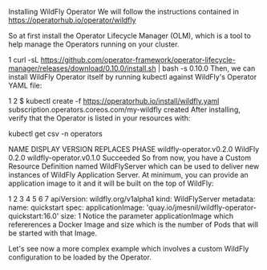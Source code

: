 Installing WildFly Operator
We will follow the instructions contained in https://operatorhub.io/operator/wildfly

So at first install the Operator Lifecycle Manager (OLM), which is a tool to help manage the Operators running on your cluster.

1
curl -sL https://github.com/operator-framework/operator-lifecycle-manager/releases/download/0.10.0/install.sh | bash -s 0.10.0
Then, we can install WildFly Operator itself by running kubectl against WildFly's Operator YAML file:

1
2
$ kubectl create -f https://operatorhub.io/install/wildfly.yaml
subscription.operators.coreos.com/my-wildfly created
After installing, verify that the Operator is listed in your resources with:

kubectl get csv -n operators
 
NAME                      DISPLAY   VERSION   REPLACES                  PHASE
wildfly-operator.v0.2.0   WildFly   0.2.0     wildfly-operator.v0.1.0   Succeeded
So from now, you have a Custom Resource Definition named WildFlyServer which can be used to deliver new instances of WildFly Application Server. At minimum, you can provide an application image to it and it will be built on the top of WildFly:

1
2
3
4
5
6
7
apiVersion: wildfly.org/v1alpha1
kind: WildFlyServer
metadata:
  name: quickstart
spec:
  applicationImage: 'quay.io/jmesnil/wildfly-operator-quickstart:16.0'
  size: 1
Notice the parameter applicationImage which refererences a Docker Image and size which is the number of Pods that will be started with that Image.

Let's see now a more complex example which involves a custom WildFly configuration to be loaded by the Operator.